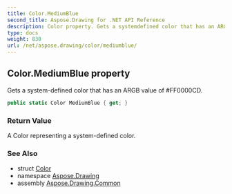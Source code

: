 ```yaml
---
title: Color.MediumBlue
second_title: Aspose.Drawing for .NET API Reference
description: Color property. Gets a systemdefined color that has an ARGB value of FF0000CD
type: docs
weight: 830
url: /net/aspose.drawing/color/mediumblue/
---
```

## Color.MediumBlue property

Gets a system-defined color that has an ARGB value of #FF0000CD.

```csharp
public static Color MediumBlue { get; }
```

### Return Value

A Color representing a system-defined color.

### See Also

* struct [Color](../)
* namespace [Aspose.Drawing](../../color/)
* assembly [Aspose.Drawing.Common](../../../)



